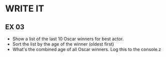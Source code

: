 # WRITE IT
## EX 03
* Show a list of the last 10 Oscar winners for best actor.
* Sort the list by the age of the winner (oldest first)
* What's the combined age of all Oscar winners. Log this to the console.z
